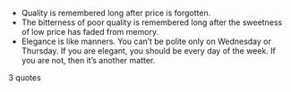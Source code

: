  - Quality is remembered long after price is forgotten.
 - The bitterness of poor quality is remembered long after the sweetness of low price has faded from memory.
 - Elegance is like manners. You can’t be polite only on Wednesday or Thursday. If you are elegant, you should be every day of the week. If you are not, then it’s another matter.

3 quotes